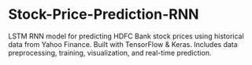 # Stock-Price-Prediction-RNN
LSTM RNN model for predicting HDFC Bank stock prices using historical data from Yahoo Finance. Built with TensorFlow &amp; Keras. Includes data preprocessing, training, visualization, and real-time prediction.
